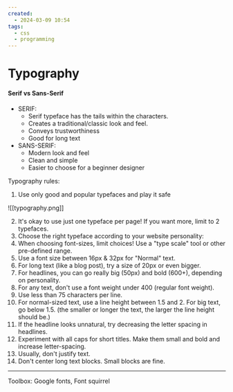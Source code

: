 ```yaml
---
created:
  - 2024-03-09 10:54
tags:
  - css
  - programming
---
```

# Typography

#### Serif vs Sans-Serif
- SERIF:
	- Serif typeface has the tails within the characters.
	- Creates a traditional/classic look and feel.
	- Conveys trustworthiness
	- Good for long text
- SANS-SERIF:
	- Modern look and feel
	- Clean and simple
	- Easier to choose for a beginner designer

Typography rules:
1. Use only good and popular typefaces and play it safe

![[typography.png]]

2. It's okay to use just one typeface per page!  If you want more, limit to 2 typefaces.
3. Choose the right typeface according to your website personality:
4. When choosing font-sizes, limit choices!  Use a "type scale" tool or other pre-defined range.
5. Use a font size between 16px & 32px for "Normal" text.
6. For long text (like a blog post), try a size of 20px or even bigger.
7. For headlines, you can go really big (50px) and bold (600+), depending on personality.
8. For any text, don't use a font weight under 400 (regular font weight).
9. Use less than 75 characters per line.
10. For normal-sized text, use a line height between 1.5 and 2.  For big text, go below 1.5.  (the smaller or longer the text, the larger the line height should be.)
11. If the headline looks unnatural, try decreasing the letter spacing in headlines.
12. Experiment with all caps for short titles.  Make them small and bold and increase letter-spacing.
13. Usually, don't justify text.
14. Don't center long text blocks.  Small blocks are fine.

--------

Toolbox: Google fonts, Font squirrel
